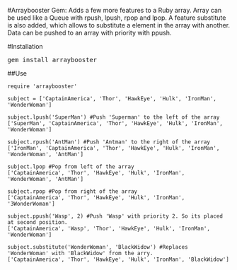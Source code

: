 #Arraybooster Gem: Adds a few more features to a Ruby array. Array can be used like a Queue with rpush, lpush, rpop and lpop. A feature substitute is also added, which allows to substitute a element in the array with another. Data can be pushed to an array with priority with ppush.

#Installation

<tt>gem install arraybooster</tt>


##Use

    require 'arraybooster'

    subject = ['CaptainAmerica', 'Thor', 'HawkEye', 'Hulk', 'IronMan', 'WonderWoman']

    subject.lpush('SuperMan') #Push 'Superman' to the left of the array
    ['SuperMan', 'CaptainAmerica', 'Thor', 'HawkEye', 'Hulk', 'IronMan', 'WonderWoman']

    subject.rpush('AntMan') #Push 'Antman' to the right of the array
    ['IronMan', 'CaptainAmerica', 'Thor', 'HawkEye', 'Hulk', 'IronMan', 'WonderWoman', 'AntMan']

    subject.lpop #Pop from left of the array
    ['CaptainAmerica', 'Thor', 'HawkEye', 'Hulk', 'IronMan', 'WonderWoman', 'AntMan']

    subject.rpop #Pop from right of the array
    ['CaptainAmerica', 'Thor', 'HawkEye', 'Hulk', 'IronMan', '3WonderWoman']

    subject.ppush('Wasp', 2) #Push 'Wasp' with priority 2. So its placed at second position.
    ['CaptainAmerica', 'Wasp', 'Thor', 'HawkEye', 'Hulk', 'IronMan', 'WonderWoman']

    subject.substitute('WonderWoman', 'BlackWidow') #Replaces 'WonderWoman' with 'BlackWidow' from the arry.
    ['CaptainAmerica', 'Thor', 'HawkEye', 'Hulk', 'IronMan', 'BlackWidow']